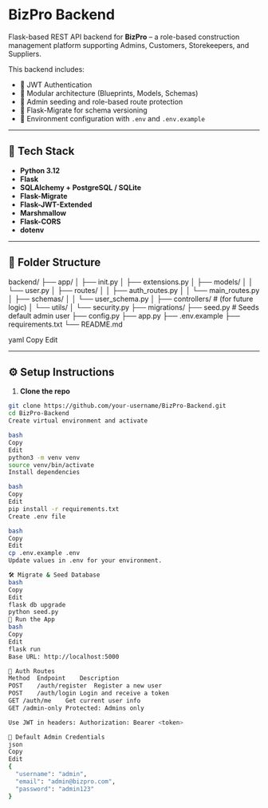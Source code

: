 # BizPro Backend

Flask-based REST API backend for **BizPro** – a role-based construction management platform supporting Admins, Customers, Storekeepers, and Suppliers.

This backend includes:
- 🔐 JWT Authentication
- 🧱 Modular architecture (Blueprints, Models, Schemas)
- 🧪 Admin seeding and role-based route protection
- 🔄 Flask-Migrate for schema versioning
- 🌱 Environment configuration with `.env` and `.env.example`

---

## 🚀 Tech Stack

- **Python 3.12**
- **Flask**
- **SQLAlchemy + PostgreSQL / SQLite**
- **Flask-Migrate**
- **Flask-JWT-Extended**
- **Marshmallow**
- **Flask-CORS**
- **dotenv**

---

## 📁 Folder Structure

backend/
├── app/
│ ├── init.py
│ ├── extensions.py
│ ├── models/
│ │ └── user.py
│ ├── routes/
│ │ ├── auth_routes.py
│ │ └── main_routes.py
│ ├── schemas/
│ │ └── user_schema.py
│ ├── controllers/ # (for future logic)
│ └── utils/
│ └── security.py
├── migrations/
├── seed.py # Seeds default admin user
├── config.py
├── app.py
├── .env.example
├── requirements.txt
└── README.md

yaml
Copy
Edit

---

## ⚙️ Setup Instructions

1. **Clone the repo**  
```bash
git clone https://github.com/your-username/BizPro-Backend.git
cd BizPro-Backend
Create virtual environment and activate

bash
Copy
Edit
python3 -m venv venv
source venv/bin/activate
Install dependencies

bash
Copy
Edit
pip install -r requirements.txt
Create .env file

bash
Copy
Edit
cp .env.example .env
Update values in .env for your environment.

🛠️ Migrate & Seed Database
bash
Copy
Edit
flask db upgrade
python seed.py
🏁 Run the App
bash
Copy
Edit
flask run
Base URL: http://localhost:5000

🔐 Auth Routes
Method	Endpoint	Description
POST	/auth/register	Register a new user
POST	/auth/login	Login and receive a token
GET	/auth/me	Get current user info
GET	/admin-only	Protected: Admins only

Use JWT in headers: Authorization: Bearer <token>

🧪 Default Admin Credentials
json
Copy
Edit
{
  "username": "admin",
  "email": "admin@bizpro.com",
  "password": "admin123"
}